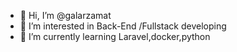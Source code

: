 - 👋 Hi, I’m @galarzamat
- 👀 I’m interested in Back-End /Fullstack developing
- 🌱 I’m currently learning Laravel,docker,python


<!---
galarzamat/galarzamat is a ✨ special ✨ repository because its `README.md` (this file) appears on your GitHub profile.
You can click the Preview link to take a look at your changes.
--->
